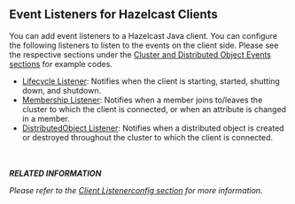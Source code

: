 

## Event Listeners for Hazelcast Clients

You can add event listeners to a Hazelcast Java client. You can configure the following listeners to listen to the events on the client side. Please see the respective sections under the [Cluster and Distributed Object Events sections](/900_Distributed_Events/index.md) for example codes.

- [Lifecycle Listener](/00_Cluster_Events/04_Listening_for_Lifecycle_Events.md): Notifies when the client is starting, started, shutting down, and shutdown.
- [Membership Listener](/00_Cluster_Events/00_Listening_for_Member_Events.md): Notifies when a member joins to/leaves the cluster to which the client is connected, or when an attribute is changed in a member.
- [DistributedObject Listener](/00_Cluster_Events/01_Listening_for_Distributed_Object_Events.md): Notifies when a distributed object is created or destroyed throughout the cluster to which the client is connected.

<br></br>
***RELATED INFORMATION***

*Please refer to the [Client Listenerconfig section](/1600_Hazelcast_Clients/100_Java_Client/300_Configuration/700_Listeners.md) for more information.*
<br></br>

